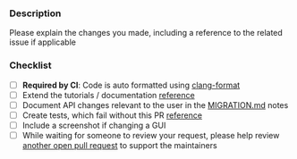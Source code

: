 ### Description

Please explain the changes you made, including a reference to the related issue if applicable

### Checklist
- [ ] **Required by CI**: Code is auto formatted using [clang-format](http://moveit.ros.org/documentation/contributing/code)
- [ ] Extend the tutorials / documentation [reference](http://moveit.ros.org/documentation/contributing/)
- [ ] Document API changes relevant to the user in the [MIGRATION.md](https://github.com/ros-planning/moveit/blob/master/MIGRATION.md) notes
- [ ] Create tests, which fail without this PR [reference](https://ros-planning.github.io/moveit_tutorials/doc/tests/tests_tutorial.html)
- [ ] Include a screenshot if changing a GUI
- [ ] While waiting for someone to review your request, please help review [another open pull request](https://github.com/ros-planning/moveit/pulls) to support the maintainers

[//]: # "You can expect a response from a maintainer within 7 days. If you haven't heard anything by then, feel free to ping the thread. Thank you!"
